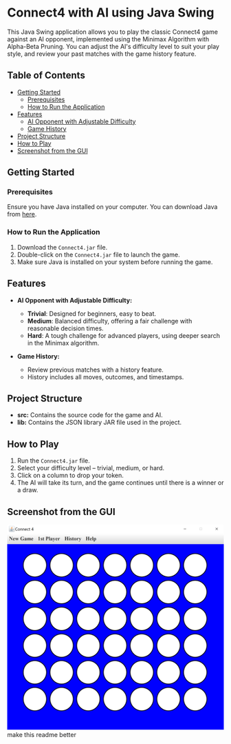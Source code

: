 # Connect4 with AI using Java Swing

This Java Swing application allows you to play the classic Connect4 game against an AI opponent, implemented using the Minimax Algorithm with Alpha-Beta Pruning. You can adjust the AI's difficulty level to suit your play style, and review your past matches with the game history feature.

## Table of Contents

- [Getting Started](#getting-started)
  - [Prerequisites](#prerequisites)
  - [How to Run the Application](#how-to-run-the-application)
- [Features](#features)
  - [AI Opponent with Adjustable Difficulty](#ai-opponent-with-adjustable-difficulty)
  - [Game History](#game-history)
- [Project Structure](#project-structure)
- [How to Play](#how-to-play)
- [Screenshot from the GUI](#screenshot-from-the-gui)

## Getting Started

### Prerequisites

Ensure you have Java installed on your computer. You can download Java from [here](https://www.java.com/en/download/).

### How to Run the Application

1. Download the `Connect4.jar` file.
2. Double-click on the `Connect4.jar` file to launch the game.
3. Make sure Java is installed on your system before running the game.

## Features

- **AI Opponent with Adjustable Difficulty:**
  - **Trivial**: Designed for beginners, easy to beat.
  - **Medium**: Balanced difficulty, offering a fair challenge with reasonable decision times.
  - **Hard**: A tough challenge for advanced players, using deeper search in the Minimax algorithm.

- **Game History:**
  - Review previous matches with a history feature.
  - History includes all moves, outcomes, and timestamps.

## Project Structure

- **src:** Contains the source code for the game and AI.
- **lib:** Contains the JSON library JAR file used in the project.

## How to Play

1. Run the `Connect4.jar` file.
2. Select your difficulty level – trivial, medium, or hard.
3. Click on a column to drop your token.
4. The AI will take its turn, and the game continues until there is a winner or a draw.

## Screenshot from the GUI

![Screenshot](readmeImage.png) make this readme better
